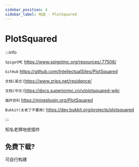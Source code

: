 ```yaml
---
sidebar_position: 4
sidebar_label: 地皮 - PlotSquared
---
```


# PlotSquared

:::info

`SpigotMC` https://www.spigotmc.org/resources/.77506/

`GitHub` https://github.com/IntellectualSites/PlotSquared

`文档(英文)`https://www.zrips.net/residence/

`文档(中文)`https://docs.superiormc.cn/v/plotsquared-wiki

`插件百科` https://mineplugin.org/PlotSquared

`Bukkit(太老了不要用)` https://dev.bukkit.org/projects/plotsquared

:::

知名老牌地皮插件

## 免费下载?

可自行构建
